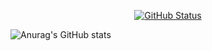 <p align="center">
<a href="https://github.com/nguyenphuc22"><img alt="GitHub Status" src="https://github-readme-stats.vercel.app/api?username=nguyenphuc22&show_icons=true&bg_color=00000000"/></a>
</p>

![Anurag's GitHub stats](https://github-readme-stats.vercel.app/api?username=nguyenphuc22&show_icons=true&bg_color=00000000)